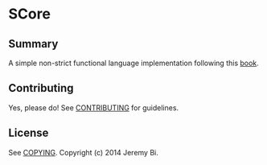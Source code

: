# SCore

## Summary

A simple non-strict functional language implementation following this
[book](http://research.microsoft.com/en-us/um/people/simonpj/Papers/pj-lester-book/).

## Contributing

Yes, please do! See [CONTRIBUTING][] for guidelines.

## License

See [COPYING][]. Copyright (c) 2014 Jeremy Bi.


[CONTRIBUTING]: ./CONTRIBUTING.md
[COPYING]: ./COPYING
